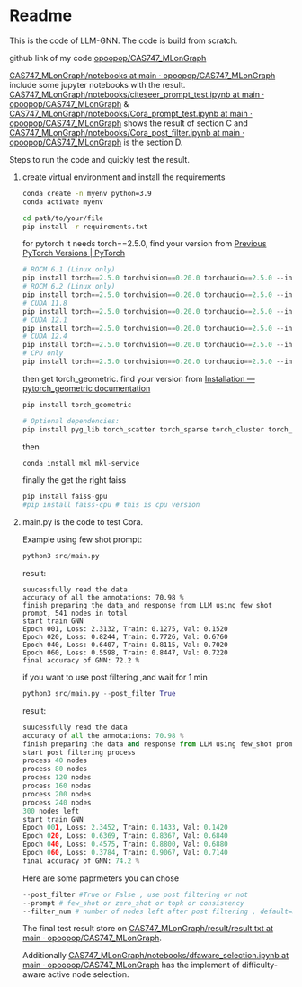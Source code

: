 # Readme

This is the code of LLM-GNN. The code is build from scratch.

github link of my code:[opoopop/CAS747_MLonGraph](https://github.com/opoopop/CAS747_MLonGraph)

[CAS747_MLonGraph/notebooks at main · opoopop/CAS747_MLonGraph](https://github.com/opoopop/CAS747_MLonGraph/tree/main/notebooks) include some jupyter notebooks with the result.  [CAS747_MLonGraph/notebooks/citeseer_prompt_test.ipynb at main · opoopop/CAS747_MLonGraph](https://github.com/opoopop/CAS747_MLonGraph/blob/main/notebooks/citeseer_prompt_test.ipynb) & [CAS747_MLonGraph/notebooks/Cora_prompt_test.ipynb at main · opoopop/CAS747_MLonGraph](https://github.com/opoopop/CAS747_MLonGraph/blob/main/notebooks/Cora_prompt_test.ipynb) shows the  result of section C  and [CAS747_MLonGraph/notebooks/Cora_post_filter.ipynb at main · opoopop/CAS747_MLonGraph](https://github.com/opoopop/CAS747_MLonGraph/blob/main/notebooks/Cora_post_filter.ipynb) is the section D.

Steps to run the code and quickly test the result.

1. create virtual environment and install the requirements

   ```bash
   conda create -n myenv python=3.9
   conda activate myenv
   ```

   ```bash
   cd path/to/your/file
   pip install -r requirements.txt
   ```

   for pytorch it needs torch==2.5.0, find your version from [Previous PyTorch Versions | PyTorch](https://pytorch.org/get-started/previous-versions/)

   ```python
   # ROCM 6.1 (Linux only)
   pip install torch==2.5.0 torchvision==0.20.0 torchaudio==2.5.0 --index-url https://download.pytorch.org/whl/rocm6.1
   # ROCM 6.2 (Linux only)
   pip install torch==2.5.0 torchvision==0.20.0 torchaudio==2.5.0 --index-url https://download.pytorch.org/whl/rocm6.2
   # CUDA 11.8
   pip install torch==2.5.0 torchvision==0.20.0 torchaudio==2.5.0 --index-url https://download.pytorch.org/whl/cu118
   # CUDA 12.1
   pip install torch==2.5.0 torchvision==0.20.0 torchaudio==2.5.0 --index-url https://download.pytorch.org/whl/cu121
   # CUDA 12.4
   pip install torch==2.5.0 torchvision==0.20.0 torchaudio==2.5.0 --index-url https://download.pytorch.org/whl/cu124
   # CPU only
   pip install torch==2.5.0 torchvision==0.20.0 torchaudio==2.5.0 --index-url https://download.pytorch.org/whl/cpu
   ```

   then get torch_geometric. find your version from [Installation — pytorch_geometric documentation](https://pytorch-geometric.readthedocs.io/en/latest/install/installation.html)

   ```python
   pip install torch_geometric
   
   # Optional dependencies:
   pip install pyg_lib torch_scatter torch_sparse torch_cluster torch_spline_conv -f https://data.pyg.org/whl/torch-2.5.0+cu118.html
   ```

   then 

   ```python
   conda install mkl mkl-service
   ```

   finally the get the right faiss

   ```python
   pip install faiss-gpu
   #pip install faiss-cpu # this is cpu version
   ```

   

2. main.py is the code to test Cora. 

   Example using few shot prompt:

   ```python
   python3 src/main.py
   ```

   result:

   ```
   suucessfully read the data
   accuracy of all the annotations: 70.98 %
   finish preparing the data and response from LLM using few_shot prompt, 541 nodes in total
   start train GNN
   Epoch 001, Loss: 2.3132, Train: 0.1275, Val: 0.1520
   Epoch 020, Loss: 0.8244, Train: 0.7726, Val: 0.6760
   Epoch 040, Loss: 0.6407, Train: 0.8115, Val: 0.7020
   Epoch 060, Loss: 0.5598, Train: 0.8447, Val: 0.7220
   final accuracy of GNN: 72.2 %
   ```

   if you want to use post filtering ,and wait for 1 min

   ```python
   python3 src/main.py --post_filter True
   ```

   result:

   ```python
   suucessfully read the data
   accuracy of all the annotations: 70.98 %
   finish preparing the data and response from LLM using few_shot prompt, 541 nodes in total
   start post filtering process
   process 40 nodes
   process 80 nodes
   process 120 nodes
   process 160 nodes
   process 200 nodes
   process 240 nodes
   300 nodes left
   start train GNN
   Epoch 001, Loss: 2.3452, Train: 0.1433, Val: 0.1420
   Epoch 020, Loss: 0.6369, Train: 0.8367, Val: 0.6840
   Epoch 040, Loss: 0.4575, Train: 0.8800, Val: 0.6880
   Epoch 060, Loss: 0.3784, Train: 0.9067, Val: 0.7140
   final accuracy of GNN: 74.2 %
   
   ```

   Here are some paprmeters you can chose

   ```python
   --post_filter #True or False , use post filtering or not
   --prompt # few_shot or zero_shot or topk or consistency
   --filter_num # number of nodes left after post filtering , default=300
   ```

   The final test result store on [CAS747_MLonGraph/result/result.txt at main · opoopop/CAS747_MLonGraph](https://github.com/opoopop/CAS747_MLonGraph/blob/main/result/result.txt).
   
   Additionally [CAS747_MLonGraph/notebooks/dfaware_selection.ipynb at main · opoopop/CAS747_MLonGraph](https://github.com/opoopop/CAS747_MLonGraph/blob/main/notebooks/dfaware_selection.ipynb) has the implement of difficulty-aware active node selection.
